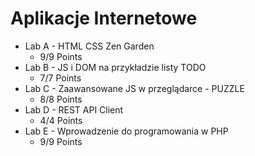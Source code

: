Aplikacje Internetowe
=============
                
+ Lab A - HTML CSS Zen Garden
	+ 9/9 Points
+ Lab B - JS i DOM na przykładzie listy TODO
	+ 7/7 Points
+ Lab C - Zaawansowane JS w przeglądarce - PUZZLE
	+ 8/8 Points
+ Lab D - REST API Client
	+ 4/4 Points
+ Lab E - Wprowadzenie do programowania w PHP
	+ 9/9 Points

